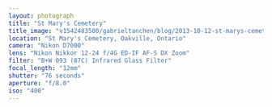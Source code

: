 ```yaml
---
layout: photograph
title: "St Mary's Cemetery"
title_image: "v1542483500/gabrieltanchen/blog/2013-10-12-st-marys-cemetery/main-image.jpg"
location: "St Mary's Cemetery, Oakville, Ontario"
camera: "Nikon D7000"
lens: "Nikon Nikkor 12-24 f/4G ED-IF AF-S DX Zoom"
filter: "B+W 093 (87C) Infrared Glass Filter"
focal_length: "12mm"
shutter: "76 seconds"
aperture: "f/8.0"
iso: "400"
---
```

